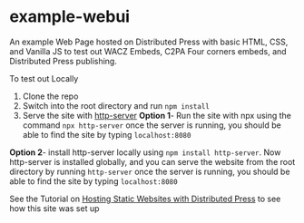 # example-webui
An example Web Page hosted on Distributed Press with basic HTML, CSS, and Vanilla JS to test out WACZ Embeds, C2PA Four corners embeds, and Distributed Press publishing.

To test out Locally
1. Clone the repo
2. Switch into the root directory and run `npm install`
3. Serve the site with [http-server](https://github.com/http-party/http-server)
**Option 1**- Run the site with npx using the command `npx http-server` once the server is running, you should be able to find the site by typing `localhost:8080` 

**Option 2**- install http-server locally using `npm install http-server`. Now http-server is installed globally, and you can serve the website from the root directory by running `http-server` once the server is running, you should be able to find the site by typing `localhost:8080` 


See the Tutorial on [Hosting Static Websites with Distributed Press](https://www.notion.so/Distributed-Press-Website-Setup-a6ff9f3860364de0a8754532b00530c5) to see how this site was set up
